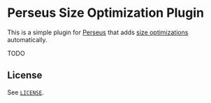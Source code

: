 # Perseus Size Optimization Plugin

This is a simple plugin for [Perseus](https://github.com/arctic-hen7/perseus) that adds [size optimizations](https://arctic-hen7.github.io/perseus/docs/deploying/size) automatically.

TODO

## License

See [`LICENSE`](./LICENSE).
